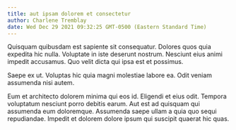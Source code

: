 ```yaml
---
title: aut ipsam dolorem et consectetur
author: Charlene Tremblay
date: Wed Dec 29 2021 09:32:25 GMT-0500 (Eastern Standard Time)
---
```

Quisquam quibusdam est sapiente sit consequatur. Dolores quos quia expedita hic nulla. Voluptate in iste deserunt nostrum. Nesciunt eius animi impedit accusamus. Quo velit dicta qui ipsa est et possimus.

 Saepe ex ut. Voluptas hic quia magni molestiae labore ea. Odit veniam assumenda nisi autem.

 Eum et architecto dolorem minima qui eos id. Eligendi et eius odit. Tempora voluptatum nesciunt porro debitis earum. Aut est ad quisquam qui assumenda eum doloremque. Assumenda saepe ullam a quia quo sequi repudiandae. Impedit et dolorem dolore ipsum qui suscipit quaerat hic quas.